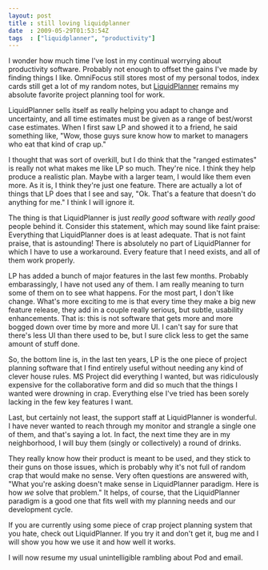 ```yaml
---
layout: post
title : still loving liquidplanner
date  : 2009-05-29T01:53:54Z
tags  : ["liquidplanner", "productivity"]
---
```

I wonder how much time I've lost in my continual worrying about productivity
software.  Probably not enough to offset the gains I've made by finding things
I like.  OmniFocus still stores most of my personal todos, index cards still
get a lot of my random notes, but [LiquidPlanner](http://liquidplanner.com/)
remains my absolute favorite project planning tool for work.

LiquidPlanner sells itself as really helping you adapt to change and
uncertainty, and all time estimates must be given as a range of best/worst case
estimates.  When I first saw LP and showed it to a friend, he said something
like, "Wow, those guys sure know how to market to managers who eat that kind of
crap up."

I thought that was sort of overkill, but I do think that the "ranged estimates"
is really not what makes me like LP so much.  They're nice.  I think they help
produce a realistic plan.  Maybe with a larger team, I would like them even
more.  As it is, I think they're just one feature.  There are actually a lot of
things that LP does that I see and say, "Ok.  That's a feature that doesn't do
anything for me."  I think I will ignore it.

The thing is that LiquidPlanner is just *really good* software with *really
good* people behind it.  Consider this statement, which may sound like faint
praise: Everything that LiquidPlanner does is at least adequate.  That is not
faint praise, that is astounding!  There is absolutely no part of LiquidPlanner
for which I have to use a workaround.  Every feature that I need exists, and
all of them work properly.

LP has added a bunch of major features in the last few months.  Probably
embarassingly, I have not used any of them.  I am really meaning to turn some
of them on to see what happens.  For the most part, I don't like change.
What's more exciting to me is that every time they make a big new feature
release, they add in a couple really serious, but subtle, usability
enhancements.  That is: this is not software that gets more and more bogged
down over time by more and more UI.  I can't say for sure that there's less UI
than there used to be, but I sure click less to get the same amount of stuff
done.

So, the bottom line is, in the last ten years, LP is the one piece of project
planning software that I find entirely useful without needing any kind of
clever house rules.  MS Project did everything I wanted, but was ridiculously
expensive for the collaborative form and did so much that the things I wanted
were drowning in crap.  Everything else I've tried has been sorely lacking in
the few key features I want.

Last, but certainly not least, the support staff at LiquidPlanner is wonderful.
I have never wanted to reach through my monitor and strangle a single one of
them, and that's saying a lot.  In fact, the next time they are in my
neighborhood, I will buy them (singly or collectively) a round of drinks.

They really know how their product is meant to be used, and they stick to their
guns on those issues, which is probably why it's not full of random crap that
would make no sense.  Very often questions are answered with, "What you're
asking doesn't make sense in LiquidPlanner paradigm.  Here is how *we* solve
that problem."  It helps, of course, that the LiquidPlanner paradigm is a good
one that fits well with my planning needs and our development cycle.

If you are currently using some piece of crap project planning system that you
hate, check out LiquidPlanner.  If you try it and don't get it, bug me and I
will show you how we use it and how well it works.

I will now resume my usual unintelligible rambling about Pod and email.

